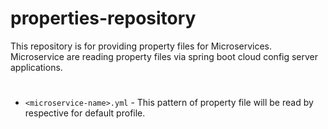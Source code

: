 # properties-repository

This repository is for providing property files for Microservices. 
Microservice are reading property files via spring boot cloud config server applications.

#
- `<microservice-name>.yml` - This pattern of property file will be read by respective **<microservice>** for default profile. 
